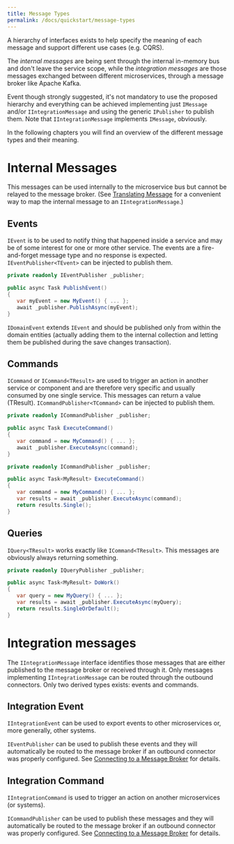 ```yaml
---
title: Message Types
permalink: /docs/quickstart/message-types
---
```


A hierarchy of interfaces exists to help specify the meaning of each message and support different use cases (e.g. CQRS).

The _internal messages_ are being sent through the internal in-memory bus and don't leave the service scope, while the _integration messages_ are those messages exchanged between different microservices, through a message broker like Apache Kafka.

Event though strongly suggested, it's not mandatory to use the proposed hierarchy and everything can be achieved implementing just `IMessage` and/or `IIntegrationMessage` and using the generic `IPublisher` to publish them.
Note that `IIntegrationMessage` implements `IMessage`, obviously.

In the following chapters you will find an overview of the different message types and their meaning.

# Internal Messages

This messages can be used internally to the microservice bus but cannot be relayed to the message broker. (See [Translating Message](/docs/quickstart/translating) for a convenient way to map the internal message to an `IIntegrationMessage`.)

## Events

`IEvent` is to be used to notify thing that happened inside a service and may be of some interest for one or more other service. The events are a fire-and-forget message type and no response is expected.
`IEventPublisher<TEvent>` can be injected to publish them.

```c#
private readonly IEventPublisher _publisher;

public async Task PublishEvent()
{
   var myEvent = new MyEvent() { ... };
   await _publisher.PublishAsync(myEvent);
}
```

`IDomainEvent` extends `IEvent` and should be published only from within the domain entities (actually adding them to the internal collection and letting them be published during the save changes transaction).

## Commands

`ICommand` or `ICommand<TResult>` are used to trigger an action in another service or component and are therefore very specific and usually consumed by one single service. This messages can return a value (TResult).
`ICommandPublisher<TCommand>` can be injected to publish them.

```c#
private readonly ICommandPublisher _publisher;

public async Task ExecuteCommand()
{
   var command = new MyCommand() { ... };
   await _publisher.ExecuteAsync(command);
}
```
```c#
private readonly ICommandPublisher _publisher;

public async Task<MyResult> ExecuteCommand()
{
   var command = new MyCommand() { ... };
   var results = await _publisher.ExecuteAsync(command);
   return results.Single();
}
```

## Queries

`IQuery<TResult>` works exactly like `ICommand<TResult>`. This messages are obviously always returning something.

```c#
private readonly IQueryPublisher _publisher;

public async Task<MyResult> DoWork()
{
   var query = new MyQuery() { ... };
   var results = await _publisher.ExecuteAsync(myQuery);
   return results.SingleOrDefault();
}
```

# Integration messages

The `IIntegrationMessage` interface identifies those messages that are either published to the message broker or received through it. Only messages implementing `IIntegrationMessage` can be routed through the outbound connectors.
Only two derived types exists: events and commands.

## Integration Event

`IIntegrationEvent` can be used to export events to other microservices or, more generally, other systems.

`IEventPublisher` can be used to publish these events and they will automatically be routed to the message broker if an outbound connector was properly configured. See [Connecting to a Message Broker](/docs/quickstart/message-broker) for details.

## Integration Command

`IIntegrationCommand` is used to trigger an action on another microservices (or systems).

`ICommandPublisher` can be used to publish these messages and they will automatically be routed to the message broker if an outbound connector was properly configured. See [Connecting to a Message Broker](/docs/quickstart/message-broker) for details.